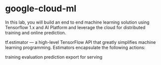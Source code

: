 # google-cloud-ml

In this lab, you will build an end to end machine learning solution using Tensorflow 1.x and AI Platform and leverage the cloud for distributed training and online prediction.

tf.estimator — a high-level TensorFlow API that greatly simplifies machine learning programming. Estimators encapsulate the following actions:

training
evaluation
prediction
export for serving
